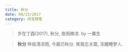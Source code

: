```yaml
---
title: 秋分
date: 09/23/2017
category: 闲言随笔
---
```


> 岁在丁酉(2017), 秋分, 夜雨微凉.
> by 一粟生

<blockquote class="blockquote-center" >
<b>秋分</b>
昨夜清凉雨, 今晨已秋分.
笑我忘关窗, 冻醒睡梦人.
</blockquote>


